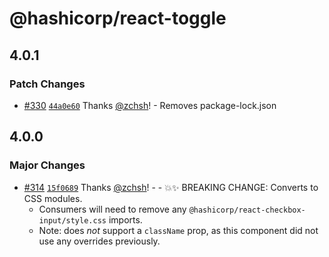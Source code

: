 # @hashicorp/react-toggle

## 4.0.1

### Patch Changes

- [#330](https://github.com/hashicorp/react-components/pull/330) [`44a0e60`](https://github.com/hashicorp/react-components/commit/44a0e60b577a36978275ef1b0efa0e351a9802c6) Thanks [@zchsh](https://github.com/zchsh)! - Removes package-lock.json

## 4.0.0

### Major Changes

- [#314](https://github.com/hashicorp/react-components/pull/314) [`15f0689`](https://github.com/hashicorp/react-components/commit/15f068946720d4c10ce5385683da18e8ade0088c) Thanks [@zchsh](https://github.com/zchsh)! - - 💥✨ BREAKING CHANGE: Converts to CSS modules.
  - Consumers will need to remove any `@hashicorp/react-checkbox-input/style.css` imports.
  - Note: does _not_ support a `className` prop, as this component did not use any overrides previously.
